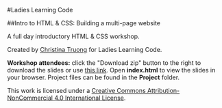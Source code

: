 #Ladies Learning Code

##Intro to HTML & CSS: Building a multi-page website

A full day introductory HTML & CSS workshop.

Created by [Christina Truong](http://twitter.com/christinatruong) for Ladies Learning Code.

**Workshop attendees:** click the "Download zip" button to the right to download the slides or use [this link](https://github.com/christinatruong/llc-html-css-multi-page-site/archive/master.zip). Open **index.html** to view the slides in your browser. Project files can be found in the **Project** folder.

This work is licensed under a <a rel="license" href="http://creativecommons.org/licenses/by-nc/4.0/">Creative Commons Attribution-NonCommercial 4.0 International License</a>.
